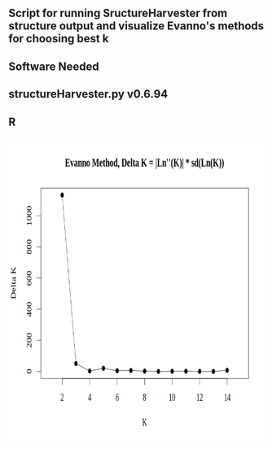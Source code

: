 ## Script for running SructureHarvester from structure output and visualize Evanno's methods for choosing best k
## Software Needed  
## structureHarvester.py v0.6.94  
## R  

<p align="center">
  <img width="800" height="600" src="https://raw.githubusercontent.com/jomare1188/AGUACATE_MICROSATELLITES/master/structure/NO_ADMIXED/harvester/evanno.png">
</p>
